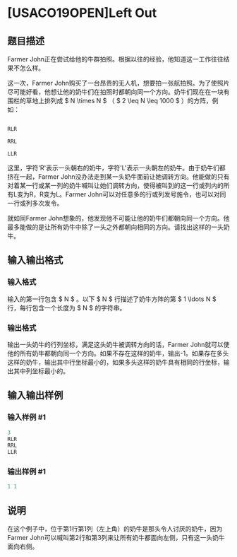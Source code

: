 # [USACO19OPEN]Left Out

## 题目描述

Farmer John正在尝试给他的牛群拍照。根据以往的经验，他知道这一工作往往结果不怎么样。

这一次，Farmer John购买了一台昂贵的无人机，想要拍一张航拍照。为了使照片尽可能好看，他想让他的奶牛们在拍照时都朝向同一个方向。奶牛们现在在一块有围栏的草地上排列成 $ N \times N $ （ $ 2 \leq N \leq 1000 $ ）的方阵，例如：

```

RLR

RRL

LLR

```

这里，字符'R'表示一头朝右的奶牛，字符'L'表示一头朝左的奶牛。由于奶牛们都挤在一起，Farmer John没办法走到某一头奶牛面前让她调转方向。他能做的只有对着某一行或某一列的奶牛喊叫让她们调转方向，使得被叫到的这一行或列内的所有L变为R，R变为L。Farmer John可以对任意多的行或列发号施令，也可以对同一行或列多次发令。

就如同Farmer John想象的，他发现他不可能让他的奶牛们都朝向同一个方向。他最多能做的是让所有奶牛中除了一头之外都朝向相同的方向。请找出这样的一头奶牛。

## 输入输出格式

### 输入格式

输入的第一行包含 $ N $ 。以下 $ N $ 行描述了奶牛方阵的第 $ 1 \ldots N $ 行，每行包含一个长度为 $ N $ 的字符串。

### 输出格式

输出一头奶牛的行列坐标，满足这头奶牛被调转方向的话，Farmer John就可以使他的所有奶牛都朝向同一个方向。如果不存在这样的奶牛，输出-1。如果存在多头这样的奶牛，输出其中行坐标最小的，如果多头这样的奶牛具有相同的行坐标，输出其中列坐标最小的。

## 输入输出样例

### 输入样例 #1

```cpp
3
RLR
RRL
LLR
```


### 输出样例 #1

```cpp
1 1
```


## 说明

在这个例子中，位于第1行第1列（左上角）的奶牛是那头令人讨厌的奶牛，因为Farmer John可以喊叫第2行和第3列来让所有奶牛都面向左侧，只有这一头奶牛面向右侧。

